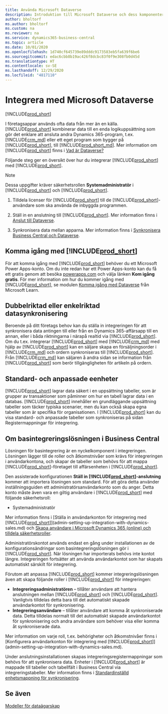 ```yaml
---
title: Använda Microsoft Dataverse
description: Introduktion till Microsoft Dataverse och dess komponenter.
author: bholtorf
ms.author: bholtorf
ms.custom: na
ms.reviewer: na
ms.service: dynamics365-business-central
ms.topic: article
ms.date: 10/01/2020
ms.openlocfilehash: 1d740cf645739e89dddc9173583eb5fa639f6be6
ms.sourcegitcommit: edac6cbb8b19ac426f8dcbc83f0f9e308fb0d45d
ms.translationtype: HT
ms.contentlocale: sv-SE
ms.lasthandoff: 12/29/2020
ms.locfileid: "4817110"
---
```

# <a name="integrating-with-microsoft-dataverse"></a>Integrera med Microsoft Dataverse
[!INCLUDE[prod_short](includes/cc_data_platform_banner.md)]

I företagsappar används ofta data från mer än en källa. [!INCLUDE[prod_short](includes/cds_long_md.md)] kombinerar data till en enda logikuppsättning som gör det enklare att ansluta andra Dynamics 365-program, t.ex. [!INCLUDE[crm_md](includes/crm_md.md)] eller ett eget program som bygger på [!INCLUDE[prod_short](includes/cds_long_md.md)], till [!INCLUDE[prod_short_md](includes/prod_short.md)]. Mer information om [!INCLUDE[prod_short](includes/cds_long_md.md)] finns i [Vad är Dataverse?](https://docs.microsoft.com/powerapps/maker/common-data-service/data-platform-intro)

Följande steg ger en översikt över hur du integrerar [!INCLUDE[prod_short](includes/cds_long_md.md)] med [!INCLUDE[prod_short](includes/prod_short.md)].

> [!Note]  
> Dessa uppgifter kräver säkerhetsrollen **Systemadministratör** i [!INCLUDE[prod_short](includes/cds_long_md.md)] och [!INCLUDE[prod_short](includes/prod_short.md)].  

1. Tilldela licenser för [!INCLUDE[prod_short](includes/cds_long_md.md)] till de [!INCLUDE[prod_short](includes/prod_short.md)]-användare som ska använda de inbyggda programmen.

2. Ställ in en anslutning till [!INCLUDE[prod_short](includes/cds_long_md.md)]. Mer information finns i [Anslut till Dataverse](admin-how-to-set-up-a-dynamics-crm-connection.md).  

3. Synkronisera data mellan apparna. Mer information finns i [Synkronisera Business Central och Dataverse](admin-synchronizing-business-central-and-sales.md). 

## <a name="getting-started-with-prod_short"></a>Komma igång med [!INCLUDE[prod_short](includes/cds_long_md.md)]
För att komma igång med [!INCLUDE[prod_short](includes/cds_long_md.md)] behöver du ett Microsoft Power Apps-konto. Om du inte redan har ett Power Apps-konto kan du få ett gratis genom att besöka [powerapps.com](https://make.powerapps.com/?utm_source=padocs&utm_medium=linkinadoc&utm_campaign=referralsfromdoc) och välja länken **Kom igång gratis**. För mer information om hur du kommer igång med [!INCLUDE[prod_short](includes/cds_long_md.md)], se modulen [Komma igång med Dataverse](https://docs.microsoft.com/learn/modules/get-started-with-powerapps-common-data-service/) från Microsoft Learn.

## <a name="bi-directional-or-uni-directional-data-synchronization"></a>Dubbelriktad eller enkelriktad datasynkronisering
Beroende på ditt företags behov kan du ställa in integreringen för att synkronisera data antingen till eller från en Dynamics 365-affärsapp till en annan, eller i båda riktningarna i närapå realtid via [!INCLUDE[prod_short](includes/cds_long_md.md)]. Om du t.ex. integrerar [!INCLUDE[prod_short](includes/prod_short.md)] med [!INCLUDE[crm_md](includes/crm_md.md)] med hjälp av [!INCLUDE[prod_short](includes/cds_long_md.md)] kan en säljare skapa en försäljningsorder i [!INCLUDE[crm_md](includes/crm_md.md)] och ordern synkroniseras till [!INCLUDE[prod_short](includes/prod_short.md)]. Från [!INCLUDE[crm_md](includes/crm_md.md)] kan säljaren å andra sidan se information från [!INCLUDE[prod_short](includes/prod_short.md)] som berör tillgängligheten för artikeln på ordern. 

## <a name="standard-and-custom-entities"></a>Standard- och anpassade eenheter
[!INCLUDE[prod_short](includes/cds_long_md.md)] lagrar data säkert i en uppsättning tabeller, som är grupper av transaktioner som påminner om hur en tabell lagrar data i en databas. [!INCLUDE[prod_short](includes/cds_long_md.md)] innehåller en grundläggande uppsättning tabeller som täcker typiska scenarier, men du kan också skapa egna tabeller som är specifika för organisationen. I [!INCLUDE[prod_short](includes/prod_short.md)] kan du visa standard- och anpassade tabeller som synkroniseras på sidan Registermappningar för integrering.

## <a name="about-the-business-central-base-integration-solution"></a>Om basintegreringslösningen i Business Central

Lösningen för basintegrering är en nyckelkomponent i integreringen. Lösningen lägger till de roller och åtkomstnivåer som krävs för integreringen i användarkontona, och skapar de tabeller som behövs för att mappa [!INCLUDE[prod_short](includes/prod_short.md)]-företaget till affärsenheten i [!INCLUDE[prod_short](includes/cds_long_md.md)]. 

Den assisterade konfigurationen **Ställ in [!INCLUDE[prod_short](includes/cds_long_md.md)]-anslutning** kommer att importera lösningen som standard. För att göra detta använder inställningsguiden ett administratörsanvändarkonto som du anger. Detta konto måste även vara en giltig användare i [!INCLUDE[prod_short](includes/cds_long_md.md)] med följande säkerhetsroll:

* Systemadministratör  

Mer information finns i [Ställa in användarkonton för integrering med [!INCLUDE[prod_short](includes/cds_long_md.md)]](admin-setting-up-integration-with-dynamics-sales.md) och [Skapa användare i Microsoft Dynamics 365 (online) och tilldela säkerhetsroller](/dynamics365/customer-engagement/admin/create-users-assign-online-security-roles). 

Administratörskontot används endast en gång under installationen av de konfigurationsändringar som basintegreringslösningen gör i [!INCLUDE[prod_short](includes/cds_long_md.md)]. När lösningen har importerats behövs inte kontot längre. Integreringen fortsätter att använda användarkontot som har skapats automatiskt särskilt för integrering.

Förutom att anpassa [!INCLUDE[prod_short](includes/cds_long_md.md)]  kommer integreringslösningen även att skapa följande roller i [!INCLUDE[prod_short](includes/cds_long_md.md)] för integreringen:

* **Integreringsadministratören** – tillåter användare att hantera anslutningen mellan [!INCLUDE[prod_short](includes/prod_short.md)] och [!INCLUDE[prod_short](includes/cds_long_md.md)]. Vanligtvis tilldelas detta bara till det automatiskt skapade användarkontot för synkronisering.  
* **Integreringsanvändare** – tillåter användare att komma åt synkroniserade data. Detta tilldelas normalt till det automatiskt skapade användarkontot för synkronisering och andra användare som behöver visa eller komma åt synkroniserade data.

Mer information om varje roll, t.ex. behörigheter och åtkomstnivåer finns i [Konfigurera användarkonton för integrering med [!INCLUDE[prod_short](includes/cds_long_md.md)]](admin-setting-up-integration-with-dynamics-sales.md).

Under anslutningsinstallationen skapas integreringsregistermappningar som behövs för att synkronisera data. Enheter i [!INCLUDE[prod_short](includes/cds_long_md.md)] är mappade till tabeller och tabellfält i Business Central via integreringstabeller. Mer information finns i [Standardinställd enhetsmappning för synkronisering](admin-synchronizing-business-central-and-sales.md#standard-table-mapping-for-synchronization).

## <a name="see-also"></a>Se även
[Modeller för dataägarskap](admin-cds-company-concept.md)  
<!--needs to be removed as this is moved to dev-itpro docs[Walkthrough: Customizing an Integration with Dataverse](\dynamics365\business-central\dev-itpro\administration\administration-custom-cds-integration) -->



